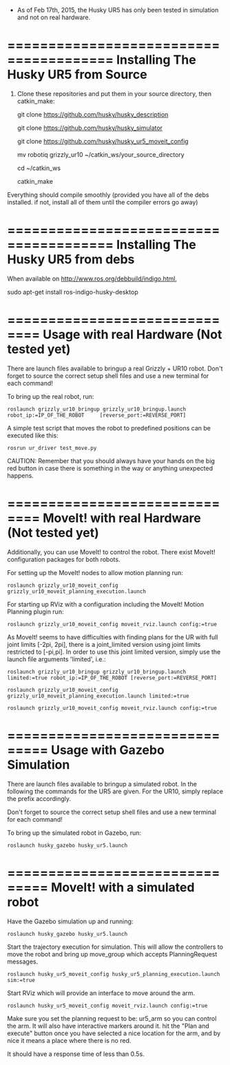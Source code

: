 * As of Feb 17th, 2015, the Husky UR5 has only been tested in simulation and not on real hardware.

=======================================
Installing The Husky UR5 from Source
=======================================

1. Clone these repositories and put them in your source directory, then catkin_make:

    git clone https://github.com/husky/husky_description

    git clone https://github.com/husky/husky_simulator

    git clone https://github.com/husky/husky_ur5_moveit_config

    mv robotiq grizzly_ur10 ~/catkin_ws/your_source_directory

    cd ~/catkin_ws

    catkin_make

Everything should compile smoothly (provided you have all of the debs installed. if not, install all of them until the compiler errors go away)

=======================================
Installing The Husky UR5 from debs
=======================================

When available on http://www.ros.org/debbuild/indigo.html,

   sudo apt-get install ros-indigo-husky-desktop

==============================
Usage with real Hardware (Not tested yet)
==============================

There are launch files available to bringup a real Grizzly + UR10 robot.
Don't forget to source the correct setup shell files and use a new terminal for each command!

To bring up the real robot, run:

    roslaunch grizzly_ur10_bringup grizzly_ur10_bringup.launch robot_ip:=IP_OF_THE_ROBOT     [reverse_port:=REVERSE_PORT]

A simple test script that moves the robot to predefined positions can be executed like this:

    rosrun ur_driver test_move.py

CAUTION:
Remember that you should always have your hands on the big red button in case there is something in the way or anything unexpected happens.

==============================
MoveIt! with real Hardware (Not tested yet)
==============================

Additionally, you can use MoveIt! to control the robot.
There exist MoveIt! configuration packages for both robots.

For setting up the MoveIt! nodes to allow motion planning run:

    roslaunch grizzly_ur10_moveit_config grizzly_ur10_moveit_planning_execution.launch

For starting up RViz with a configuration including the MoveIt! Motion Planning plugin run:

    roslaunch grizzly_ur10_moveit_config moveit_rviz.launch config:=true

As MoveIt! seems to have difficulties with finding plans for the UR with full joint limits [-2pi, 2pi], there is a joint_limited version using joint limits restricted to [-pi,pi]. In order to use this joint limited version, simply use the launch file arguments 'limited', i.e.:

    roslaunch grizzly_ur10_bringup grizzly_ur10_bringup.launch limited:=true robot_ip:=IP_OF_THE_ROBOT [reverse_port:=REVERSE_PORT]

    roslaunch grizzly_ur10_moveit_config grizzly_ur10_moveit_planning_execution.launch limited:=true

    roslaunch grizzly_ur10_moveit_config moveit_rviz.launch config:=true


===============================
Usage with Gazebo Simulation
===============================

There are launch files available to bringup a simulated robot.
In the following the commands for the UR5 are given. For the UR10, simply replace the prefix accordingly.

Don't forget to source the correct setup shell files and use a new terminal for each command!

To bring up the simulated robot in Gazebo, run:

    roslaunch husky_gazebo husky_ur5.launch

===============================
MoveIt! with a simulated robot
===============================

Have the Gazebo simulation up and running: 

    roslaunch husky_gazebo husky_ur5.launch

Start the trajectory execution for simulation. This will allow the controllers to move the robot and bring up move_group which accepts PlanningRequest messages.

    roslaunch husky_ur5_moveit_config husky_ur5_planning_execution.launch sim:=true

Start RViz which will provide an interface to move around the arm.

    roslaunch husky_ur5_moveit_config moveit_rviz.launch config:=true

Make sure you set the planning request to be: ur5_arm so you can control the arm. It will also have interactive markers around it. hit the "Plan and execute" button once you have selected a nice location for the arm, and by nice it means a place where there is no red. 

It should have a response time of less than 0.5s.






